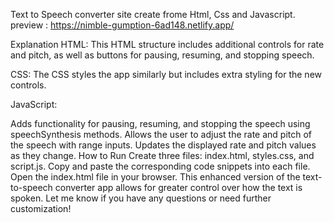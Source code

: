 Text to Speech converter site create frome Html, Css and Javascript.
preview : https://nimble-gumption-6ad148.netlify.app/

Explanation
HTML: This HTML structure includes additional controls for rate and pitch, as well as buttons for pausing, resuming, and stopping speech.

CSS: The CSS styles the app similarly but includes extra styling for the new controls.

JavaScript:

Adds functionality for pausing, resuming, and stopping the speech using speechSynthesis methods.
Allows the user to adjust the rate and pitch of the speech with range inputs.
Updates the displayed rate and pitch values as they change.
How to Run
Create three files: index.html, styles.css, and script.js.
Copy and paste the corresponding code snippets into each file.
Open the index.html file in your browser.
This enhanced version of the text-to-speech converter app allows for greater control over how the text is spoken. Let me know if you have any questions or need further customization!
